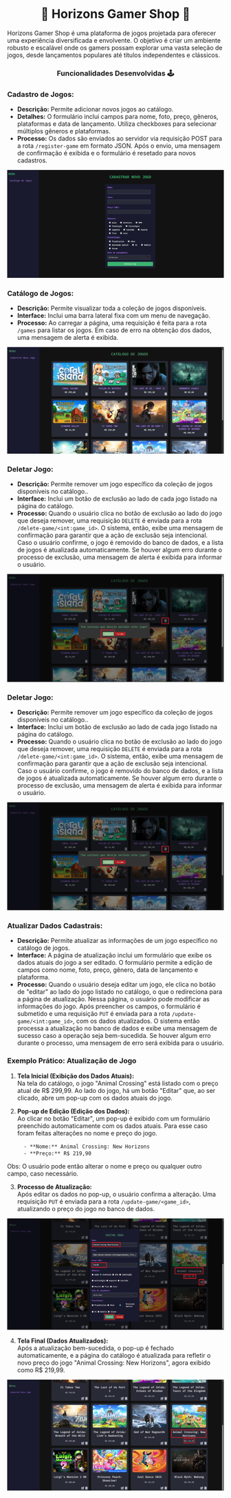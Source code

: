 <h1 align="center">👾 Horizons Gamer Shop 👾</h1>

Horizons Gamer Shop é uma plataforma de jogos projetada para oferecer uma experiência diversificada e envolvente. O objetivo é criar um ambiente robusto e escalável onde os gamers possam explorar uma vasta seleção de jogos, desde lançamentos populares até títulos independentes e clássicos.


<h3 align="center">Funcionalidades Desenvolvidas 🕹️</h2>

### Cadastro de Jogos:
- **Descrição:** Permite adicionar novos jogos ao catálogo.
- **Detalhes:** O formulário inclui campos para nome, foto, preço, gêneros, plataformas e data de lançamento. Utiliza checkboxes para selecionar múltiplos gêneros e plataformas.
- **Processo:** Os dados são enviados ao servidor via requisição POST para a rota `/register-game` em formato JSON. Após o envio, uma mensagem de confirmação é exibida e o formulário é resetado para novos cadastros.

![tela_cadastro](tela_cadastro.png)

### Catálogo de Jogos:
- **Descrição:** Permite visualizar toda a coleção de jogos disponíveis.
- **Interface:** Inclui uma barra lateral fixa com um menu de navegação.
- **Processo:** Ao carregar a página, uma requisição é feita para a rota `/games` para listar os jogos. Em caso de erro na obtenção dos dados, uma mensagem de alerta é exibida.

![Catalogo de Jogos](catalogo_jogo.png)

### Deletar Jogo:

- **Descrição:** Permite remover um jogo específico da coleção de jogos disponíveis no catálogo..
- **Interface:** Inclui um botão de exclusão ao lado de cada jogo listado na página do catálogo.
- **Processo:** Quando o usuário clica no botão de exclusão ao lado do jogo que deseja remover, uma requisição `DELETE` é enviada para a rota `/delete-game/<int:game_id>`. O sistema, então, exibe uma mensagem de confirmação para garantir que a ação de exclusão seja intencional. Caso o usuário confirme, o jogo é removido do banco de dados, e a lista de jogos é atualizada automaticamente. Se houver algum erro durante o processo de exclusão, uma mensagem de alerta é exibida para informar o usuário.

![Catalogo de Jogos](deletar_jogo.png)

### Deletar Jogo:

- **Descrição:** Permite remover um jogo específico da coleção de jogos disponíveis no catálogo..
- **Interface:** Inclui um botão de exclusão ao lado de cada jogo listado na página do catálogo.
- **Processo:** Quando o usuário clica no botão de exclusão ao lado do jogo que deseja remover, uma requisição `DELETE` é enviada para a rota `/delete-game/<int:game_id>`. O sistema, então, exibe uma mensagem de confirmação para garantir que a ação de exclusão seja intencional. Caso o usuário confirme, o jogo é removido do banco de dados, e a lista de jogos é atualizada automaticamente. Se houver algum erro durante o processo de exclusão, uma mensagem de alerta é exibida para informar o usuário.

![Catalogo de Jogos](deletar_jogo.png)

### Atualizar Dados Cadastrais:

- **Descrição:** Permite atualizar as informações de um jogo específico no catálogo de jogos.
- **Interface:** A página de atualização inclui um formulário que exibe os dados atuais do jogo a ser editado. O formulário permite a edição de campos como nome, foto, preço, gênero, data de lançamento e plataforma.
- **Processo:** Quando o usuário deseja editar um jogo, ele clica no botão de "editar" ao lado do jogo listado no catálogo, o que o redireciona para a página de atualização. Nessa página, o usuário pode modificar as informações do jogo. Após preencher os campos, o formulário é submetido e uma requisição `PUT` é enviada para a rota `/update-game/<int:game_id>`, com os dados atualizados. O sistema então processa a atualização no banco de dados e exibe uma mensagem de sucesso caso a operação seja bem-sucedida. Se houver algum erro durante o processo, uma mensagem de erro será exibida para o usuário.

### Exemplo Prático: Atualização de Jogo

1. **Tela Inicial (Exibição dos Dados Atuais):**  
   Na tela do catálogo, o jogo "Animal Crossing" está listado com o preço atual de R$ 299,99. Ao lado do jogo, há um botão "Editar" que, ao ser clicado, abre um pop-up com os dados atuais do jogo.


2. **Pop-up de Edição (Edição dos Dados):**  
   Ao clicar no botão "Editar", um pop-up é exibido com um formulário preenchido automaticamente com os dados atuais. Para esse caso foram feitas alterações no nome e preço do jogo. 
   
         - **Nome:** Animal Crossing: New Horizons
         - **Preço:** R$ 219,90 
   

Obs: O usuário pode então alterar o nome e preço ou qualquer outro campo, caso necessário.


3. **Processo de Atualização:**  
   Após editar os dados no pop-up, o usuário confirma a alteração. Uma requisição `PUT` é enviada para a rota `/update-game/<game_id>`, atualizando o preço do jogo no banco de dados.

![Catalogo de Jogos](tela_edicao.png)

4. **Tela Final (Dados Atualizados):**  
   Após a atualização bem-sucedida, o pop-up é fechado automaticamente, e a página do catálogo é atualizada para refletir o novo preço do jogo "Animal Crossing: New Horizons", agora exibido como R$ 219,99. 

![Catalogo de Jogos](tela_edicao1.png)